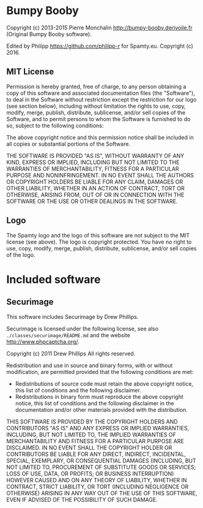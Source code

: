 # Bumpy Booby

Copyright (c) 2013-2015 Pierre Monchalin <http://bumpy-booby.derivoile.fr> 
(Original Bumpy Booby software).

Edited by Philipp <https://github.com/philipp-r> for Spamty.eu. Copyright (c) 2016.

## MIT License

Permission is hereby granted, free of charge, to any person obtaining
a copy of this software and associated documentation files (the
"Software"), to deal in the Software without restriction except
the restriction for our logo (see section below), including
without limitation the rights to use, copy, modify, merge, publish,
distribute, sublicense, and/or sell copies of the Software, and to
permit persons to whom the Software is furnished to do so, subject to
the following conditions:

The above copyright notice and this permission notice shall be
included in all copies or substantial portions of the Software.

THE SOFTWARE IS PROVIDED "AS IS", WITHOUT WARRANTY OF ANY KIND,
EXPRESS OR IMPLIED, INCLUDING BUT NOT LIMITED TO THE WARRANTIES OF
MERCHANTABILITY, FITNESS FOR A PARTICULAR PURPOSE AND
NONINFRINGEMENT. IN NO EVENT SHALL THE AUTHORS OR COPYRIGHT HOLDERS BE
LIABLE FOR ANY CLAIM, DAMAGES OR OTHER LIABILITY, WHETHER IN AN ACTION
OF CONTRACT, TORT OR OTHERWISE, ARISING FROM, OUT OF OR IN CONNECTION
WITH THE SOFTWARE OR THE USE OR OTHER DEALINGS IN THE SOFTWARE.

## Logo

The Spamty logo and the logo of this software are not subject to the
MIT license (see above).
The logo is copyright protected.
You have no right to use, copy, modify, merge, publish, distribute, 
sublicense, and/or sell copies of the logo.

# Included software

## Securimage

This software includes Securimage by Drew Phillips.

Securimage is licensed under the following license, see also `./classes/securimage/README.md`
and the website <http://www.phpcaptcha.org/>.

Copyright (c) 2011 Drew Phillips
All rights reserved.

Redistribution and use in source and binary forms, with or without modification,
are permitted provided that the following conditions are met:

- Redistributions of source code must retain the above copyright notice,
  this list of conditions and the following disclaimer.
- Redistributions in binary form must reproduce the above copyright notice,
  this list of conditions and the following disclaimer in the documentation
  and/or other materials provided with the distribution.

THIS SOFTWARE IS PROVIDED BY THE COPYRIGHT HOLDERS AND CONTRIBUTORS "AS IS"
AND ANY EXPRESS OR IMPLIED WARRANTIES, INCLUDING, BUT NOT LIMITED TO, THE
IMPLIED WARRANTIES OF MERCHANTABILITY AND FITNESS FOR A PARTICULAR PURPOSE
ARE DISCLAIMED. IN NO EVENT SHALL THE COPYRIGHT HOLDER OR CONTRIBUTORS BE
LIABLE FOR ANY DIRECT, INDIRECT, INCIDENTAL, SPECIAL, EXEMPLARY, OR
CONSEQUENTIAL DAMAGES (INCLUDING, BUT NOT LIMITED TO, PROCUREMENT OF
SUBSTITUTE GOODS OR SERVICES; LOSS OF USE, DATA, OR PROFITS; OR BUSINESS
INTERRUPTION) HOWEVER CAUSED AND ON ANY THEORY OF LIABILITY, WHETHER IN
CONTRACT, STRICT LIABILITY, OR TORT (INCLUDING NEGLIGENCE OR OTHERWISE)
ARISING IN ANY WAY OUT OF THE USE OF THIS SOFTWARE, EVEN IF ADVISED OF THE
POSSIBILITY OF SUCH DAMAGE.

